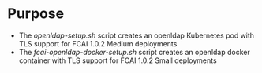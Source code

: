 # Purpose
- The _openldap-setup.sh_ script creates an openldap Kubernetes pod with TLS support for FCAI 1.0.2 Medium deployments
- The _fcai-openldap-docker-setup.sh_ script creates an openldap docker container with TLS support for FCAI 1.0.2 Small deployments